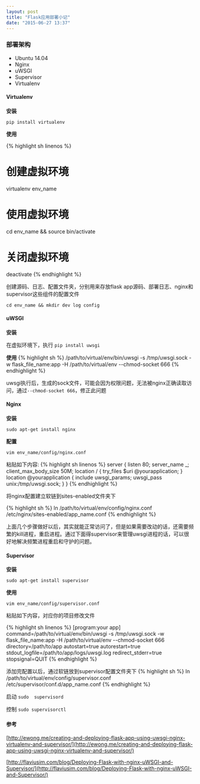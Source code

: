 ```yaml
---
layout: post
title: "Flask应用部署小记"
date: "2015-06-27 13:37"
---
```



### 部署架构
+ Ubuntu 14.04
+ Nginx
+ uWSGI
+ Supervisor
+ Virtualenv


#### Virtualenv

**安装**

`pip install virtualenv`

**使用**

{% highlight sh linenos %}

# 创建虚拟环境
virtualenv env_name
# 使用虚拟环境
cd env_name && source bin/activate
# 关闭虚拟环境
deactivate
{% endhighlight %}


创建源码、日志、配置文件夹，分别用来存放flask app源码、部署日志、nginx和supervisor这些组件的配置文件

`cd env_name && mkdir dev log config`


#### uWSGI
**安装**

在虚拟环境下，执行 `pip install uwsgi`

**使用**
{% highlight sh %}
/path/to/virtual/env/bin/uwsgi -s /tmp/uwsgi.sock -w flask_file_name:app -H /path/to/virtual/env --chmod-socket 666
{% endhighlight %}

uwsgi执行后，生成的sock文件，可能会因为权限问题，无法被nginx正确读取访问，通过`--chmod-socket 666`，修正此问题


#### Nginx
**安装**

`sudo apt-get install nginx`

**配置**

`vim env_name/config/nginx.conf`

粘贴如下内容:
{% highlight sh linenos %}
server {
    listen       80;
    server_name  _;
    client_max_body_size 50M;
    location / { try_files $uri @yourapplication; }
    location @yourapplication {
      include uwsgi_params;
      uwsgi_pass unix:/tmp/uwsgi.sock;
    }
}
{% endhighlight %}

将nginx配置建立软链到sites-enabled文件夹下  

{% highlight sh %}
ln /path/to/virtual/env/config/nginx.conf /etc/nginx/sites-enabled/app_name.conf
{% endhighlight %}

上面几个步骤做好以后，其实就能正常访问了，但是如果需要改动的话，还需要频繁的kill进程，重启进程。通过下面得supervisor来管理uwsgi进程的话，可以很好地解决频繁进程重启和守护的问题。

#### Supervisor
**安装**

`sudo apt-get install supervisor`


**使用**

`vim env_name/config/supervisor.conf`

粘贴如下内容，对应你的项目修改文件

{% highlight sh linenos %}
[program:your app]
command=/path/to/virtual/env/bin/uwsgi -s /tmp/uwsgi.sock -w flask_file_name:app -H /path/to/virtual/env --chmod-socket 666
directory=/path/to/app
autostart=true
autorestart=true
stdout_logfile=/path/to/app/logs/uwsgi.log
redirect_stderr=true
stopsignal=QUIT
{% endhighlight %}

添加完配置以后，通过软链放到supervisor配置文件夹下
{% highlight sh %}
ln /path/to/virtual/env/config/supervisor.conf /etc/supervisor/conf.d/app_name.conf
{% endhighlight %}

启动 `sudo  supervisord`

控制 `sudo supervisorctl`

#### 参考
[http://ewong.me/creating-and-deploying-flask-app-using-uwsgi-nginx-virtualenv-and-supervisor/](http://ewong.me/creating-and-deploying-flask-app-using-uwsgi-nginx-virtualenv-and-supervisor/)

[http://flaviusim.com/blog/Deploying-Flask-with-nginx-uWSGI-and-Supervisor/](http://flaviusim.com/blog/Deploying-Flask-with-nginx-uWSGI-and-Supervisor/)
